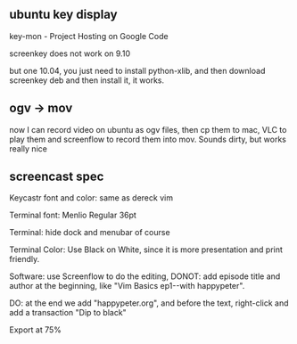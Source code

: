 ## ubuntu key display
key-mon - Project Hosting on Google Code

screenkey does not work on 9.10

but one 10.04, you just need to install python-xlib, and then download
screenkey deb and then install it, it works.

## ogv -> mov

now I can record video on ubuntu as ogv files, then cp them to mac,
VLC to play them and screenflow to record them into mov. 
Sounds dirty, but works really nice


## screencast spec

Keycastr font and color: same as dereck vim

Terminal font: Menlio Regular 36pt

Terminal: hide dock and menubar of course

Terminal Color: Use Black on White, since it is more presentation and print
friendly.


Software: use Screenflow to do the editing, 
DONOT: add episode title and author at the beginning, like "Vim Basics ep1--with happypeter". 

DO: at the end we add "happypeter.org", and before the text, right-click and
add a transaction "Dip to black"

Export at 75%
